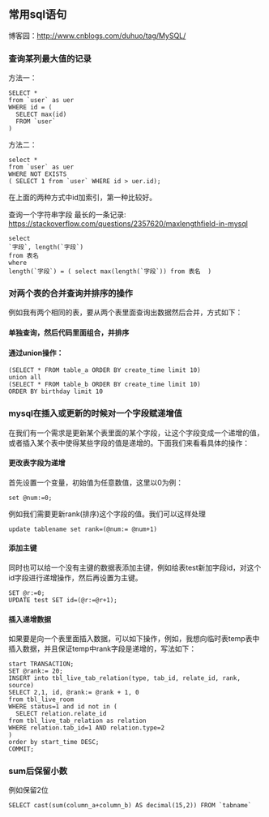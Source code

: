 ##  常用sql语句
博客园：http://www.cnblogs.com/duhuo/tag/MySQL/

### 查询某列最大值的记录
方法一：
```
SELECT *
from `user` as uer
WHERE id = (
  SELECT max(id)
  FROM `user`
)
```
方法二：
```
select *
from `user` as uer
WHERE NOT EXISTS
( SELECT 1 from `user` WHERE id > uer.id);
```
在上面的两种方式中id加索引，第一种比较好。

查询一个字符串字段 最长的一条记录:
https://stackoverflow.com/questions/2357620/maxlengthfield-in-mysql
```
select 
`字段`, length(`字段`) 
from 表名 
where 
length(`字段`) = ( select max(length(`字段`)) from 表名  )
```
### 对两个表的合并查询并排序的操作
例如我有两个相同的表，要从两个表里面查询出数据然后合并，方式如下：
#### 单独查询，然后代码里面组合，并排序
#### 通过union操作：
```
(SELECT * FROM table_a ORDER BY create_time limit 10)
union all
(SELECT * FROM table_b ORDER BY create_time limit 10)
ORDER BY birthday limit 10
```
### mysql在插入或更新的时候对一个字段赋递增值
在我们有一个需求是更新某个表里面的某个字段，让这个字段变成一个递增的值，或者插入某个表中使得某些字段的值是递增的。下面我们来看看具体的操作：

#### 更改表字段为递增
首先设置一个变量，初始值为任意数值，这里以0为例：
```
set @num:=0;
```
例如我们需要更新rank(排序)这个字段的值。我们可以这样处理
```
update tablename set rank=(@num:= @num+1)
```
#### 添加主键
同时也可以给一个没有主键的数据表添加主键，例如给表test新加字段id，对这个id字段进行递增操作，然后再设置为主键。
```
SET @r:=0;
UPDATE test SET id=(@r:=@r+1);
```
#### 插入递增数据
如果要是向一个表里面插入数据，可以如下操作，例如，我想向临时表temp表中插入数据，并且保证temp中rank字段是递增的，写法如下：
```
start TRANSACTION;
SET @rank:= 20;
INSERT into tbl_live_tab_relation(type, tab_id, relate_id, rank, source)
SELECT 2,1, id, @rank:= @rank + 1, 0
from tbl_live_room
WHERE status=1 and id not in (
  SELECT relation.relate_id
from tbl_live_tab_relation as relation
WHERE relation.tab_id=1 AND relation.type=2
)
order by start_time DESC;
COMMIT;
```
### sum后保留小数
例如保留2位
```
SELECT cast(sum(column_a+column_b) AS decimal(15,2)) FROM `tabname`
```
